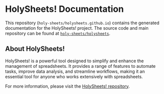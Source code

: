 # HolySheets! Documentation

This repository (`holy-sheets/holysheets.github.io`) contains the generated documentation for the HolySheets! project. The source code and main repository can be found at [`holy-sheets/holysheets`](https://github.com/holy-sheets/holysheets).

## About HolySheets!

HolySheets! is a powerful tool designed to simplify and enhance the management of spreadsheets. It provides a range of features to automate tasks, improve data analysis, and streamline workflows, making it an essential tool for anyone who works extensively with spreadsheets.

For more information, please visit the [HolySheets! repository](https://github.com/holy-sheets/holysheets).

